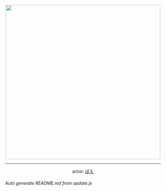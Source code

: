 
<p align="center">
  <img width="500" src="https://nekos.best/api/v2/neko/0400.png">
  <hr/>
  <center>
    artist: <a href="https://www.pixiv.net/en/artworks/89162213">ぽえ</a>
  </center>
</p>


###### Auto generate README.md from update.js

